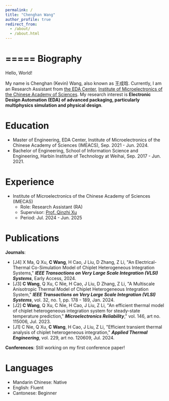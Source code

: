 ```yaml
---
permalink: /
title: "Chenghan Wang"
author_profile: true
redirect_from: 
  - /about/
  - /about.html
---
```


=====
Biography
======
Hello, World! 

My name is Chenghan (Kevin) Wang, also known as 王成晗. Currently, I am an Research Assistant from [the EDA Center](http://www.ime.cas.cn/eda/), [Institute of Microelectronics of the Chinese Academy of Sciences](http://www.ime.ac.cn/). My research interest is **Electronic Design Automation (EDA) of advanced packaging, particularly multiphysics simulation and physical design**.

Education
======
- Master of Engineering, EDA Center, Institute of Microelectronics of the Chinese Academy of Sciences (IMEACS), Sep. 2021 - Jun. 2024.
- Bachelor of Engineering, School of Information Science and Engineering, Harbin Institute of Technology at Weihai, Sep. 2017 - Jun. 2021.

Experience
======
- Institute of Microelectronics of the Chinese Academy of Sciences (IMECAS)
  - Role: Research Assistant (RA)
  - Supervisor: [Prof. Qinzhi Xu](https://people.ucas.ac.cn/~0066358)
  - Period: Jul. 2024 - Jun. 2025

Publications
======
**Journals**:
- [J4] X Ma, Q Xu, **C Wang**, H Cao, J Liu, D Zhang, Z Li, "An Electrical-Thermal Co-Simulation Model of Chiplet Heterogeneous Integration Systems," ***IEEE Transactions on Very Large Scale Integration (VLSI) Systems***, Early Access, 2024.
- [J3] **C Wang**, Q Xu, C Nie, H Cao, J Liu, D Zhang, Z Li, "A Multiscale Anisotropic Thermal Model of Chiplet Heterogeneous Integration System," ***IEEE Transactions on Very Large Scale Integration (VLSI) Systems***, vol. 32, no. 1, pp. 178 - 189, Jan. 2024.
- [J2] **C Wang**, Q Xu, C Nie, H Cao, J Liu, Z Li, "An efficient thermal model of chiplet heterogeneous integration system for steady-state temperature prediction," ***Microelectronics Reliability***," vol. 146, art no. 115006, Jul. 2023.
- [J1] C Nie, Q Xu, **C Wang**, H Cao, J Liu, Z Li, "Efficient transient thermal analysis of chiplet heterogeneous integration," ***Applied Thermal Engineering***, vol. 229, art no. 120609, Jul. 2024.

**Conferences**:
Still working on my first conference paper!

Languages
======
- Mandarin Chinese: Native
- English: Fluent
- Cantonese: Beginner

